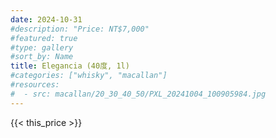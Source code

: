 ```yaml
---
date: 2024-10-31
#description: "Price: NT$7,000"
#featured: true
#type: gallery
#sort_by: Name
title: Elegancia (40度, 1l)
#categories: ["whisky", "macallan"]
#resources:
#  - src: macallan/20_30_40_50/PXL_20241004_100905984.jpg
---
```

{{< this_price >}}

